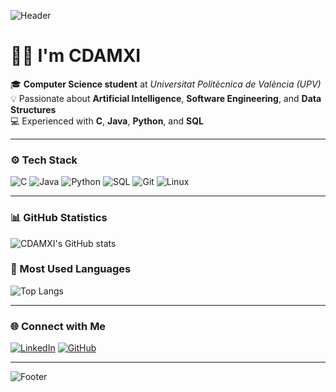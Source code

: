 <!-- Banner -->
![Header](https://capsule-render.vercel.app/api?type=waving&color=0:1E90FF,100:9370DB&height=180&section=header&text=Welcome%20to%20my%20GitHub!%20👋&fontSize=35&fontColor=ffffff)

# 👨‍💻 I'm CDAMXI

🎓 **Computer Science student** at *Universitat Politècnica de València (UPV)*  
💡 Passionate about **Artificial Intelligence**, **Software Engineering**, and **Data Structures**  
💻 Experienced with **C**, **Java**, **Python**, and **SQL**

---

### ⚙️ Tech Stack
![C](https://img.shields.io/badge/C-00599C?style=for-the-badge&logo=c&logoColor=white)
![Java](https://img.shields.io/badge/Java-007396?style=for-the-badge&logo=openjdk&logoColor=white)
![Python](https://img.shields.io/badge/Python-3776AB?style=for-the-badge&logo=python&logoColor=white)
![SQL](https://img.shields.io/badge/SQL-CC2927?style=for-the-badge&logo=database&logoColor=white)
![Git](https://img.shields.io/badge/Git-F05032?style=for-the-badge&logo=git&logoColor=white)
![Linux](https://img.shields.io/badge/Linux-FCC624?style=for-the-badge&logo=linux&logoColor=black)

---

### 📊 GitHub Statistics
![CDAMXI's GitHub stats](https://github-readme-stats.vercel.app/api?username=CDAMXI&show_icons=true&theme=tokyonight&hide_border=true&bg_color=00000000)

### 🧠 Most Used Languages
![Top Langs](https://github-readme-stats.vercel.app/api/top-langs/?username=CDAMXI&layout=compact&theme=tokyonight&hide_border=true&bg_color=00000000)

---

### 🌐 Connect with Me
[![LinkedIn](https://img.shields.io/badge/LinkedIn-0077B5?style=for-the-badge&logo=linkedin&logoColor=white)](https://www.linkedin.com/in/carlos-daniel-achong-mart%C3%ADn-840525305/)
[![GitHub](https://img.shields.io/badge/GitHub-100000?style=for-the-badge&logo=github&logoColor=white)](https://github.com/CDAMXI)

---

<!-- Footer -->
![Footer](https://capsule-render.vercel.app/api?type=waving&color=0:9370DB,100:1E90FF&height=120&section=footer)
